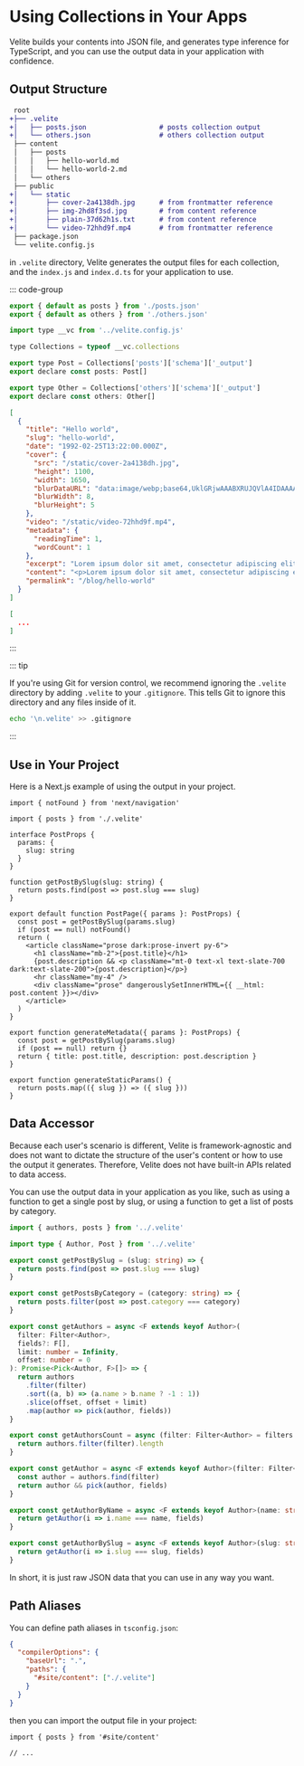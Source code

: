 # Using Collections in Your Apps

Velite builds your contents into JSON file, and generates type inference for TypeScript, and you can use the output data in your application with confidence.

## Output Structure

```diff
 root
+├── .velite
+│   ├── posts.json                  # posts collection output
+│   └── others.json                 # others collection output
 ├── content
 │   ├── posts
 │   │   ├── hello-world.md
 │   │   └── hello-world-2.md
 │   └── others
 ├── public
+│   └── static
+│       ├── cover-2a4138dh.jpg      # from frontmatter reference
+│       ├── img-2hd8f3sd.jpg        # from content reference
+│       ├── plain-37d62h1s.txt      # from content reference
+│       └── video-72hhd9f.mp4       # from frontmatter reference
 ├── package.json
 └── velite.config.js
```

in `.velite` directory, Velite generates the output files for each collection, and the `index.js` and `index.d.ts` for your application to use.

::: code-group

```js [index.js]
export { default as posts } from './posts.json'
export { default as others } from './others.json'
```

```js [index.d.ts]
import type __vc from '../velite.config.js'

type Collections = typeof __vc.collections

export type Post = Collections['posts']['schema']['_output']
export declare const posts: Post[]

export type Other = Collections['others']['schema']['_output']
export declare const others: Other[]
```

```json [posts.json]
[
  {
    "title": "Hello world",
    "slug": "hello-world",
    "date": "1992-02-25T13:22:00.000Z",
    "cover": {
      "src": "/static/cover-2a4138dh.jpg",
      "height": 1100,
      "width": 1650,
      "blurDataURL": "data:image/webp;base64,UklGRjwAAABXRUJQVlA4IDAAAACwAQCdASoIAAUADMDOJbACdADWaUXAAMltC0BZxTv24bHUX8EibgVs/sPiTqq6QAA=",
      "blurWidth": 8,
      "blurHeight": 5
    },
    "video": "/static/video-72hhd9f.mp4",
    "metadata": {
      "readingTime": 1,
      "wordCount": 1
    },
    "excerpt": "Lorem ipsum dolor sit amet, consectetur adipiscing elit. Sed non risus. Suspendisse",
    "content": "<p>Lorem ipsum dolor sit amet, consectetur adipiscing elit. Sed non risus. Suspendisse</p>\n<p><img src=\"/static/img-2hd8f3sd.jpg\" alt=\"some image\" /></p>\n<p><a href=\"/static/plain-37d62h1s.txt\">link to file</a></p>\n",
    "permalink": "/blog/hello-world"
  }
]
```

```json [others.json]
[
  ...
]
```

:::

::: tip

If you're using Git for version control, we recommend ignoring the `.velite` directory by adding `.velite` to your `.gitignore`. This tells Git to ignore this directory and any files inside of it.

```sh
echo '\n.velite' >> .gitignore
```

:::

## Use in Your Project

Here is a Next.js example of using the output in your project.

```tsx [app/posts/[slug]/page.tsx]
import { notFound } from 'next/navigation'

import { posts } from './.velite'

interface PostProps {
  params: {
    slug: string
  }
}

function getPostBySlug(slug: string) {
  return posts.find(post => post.slug === slug)
}

export default function PostPage({ params }: PostProps) {
  const post = getPostBySlug(params.slug)
  if (post == null) notFound()
  return (
    <article className="prose dark:prose-invert py-6">
      <h1 className="mb-2">{post.title}</h1>
      {post.description && <p className="mt-0 text-xl text-slate-700 dark:text-slate-200">{post.description}</p>}
      <hr className="my-4" />
      <div className="prose" dangerouslySetInnerHTML={{ __html: post.content }}></div>
    </article>
  )
}

export function generateMetadata({ params }: PostProps) {
  const post = getPostBySlug(params.slug)
  if (post == null) return {}
  return { title: post.title, description: post.description }
}

export function generateStaticParams() {
  return posts.map(({ slug }) => ({ slug }))
}
```

## Data Accessor

Because each user's scenario is different, Velite is framework-agnostic and does not want to dictate the structure of the user's content or how to use the output it generates. Therefore, Velite does not have built-in APIs related to data access.

You can use the output data in your application as you like, such as using a function to get a single post by slug, or using a function to get a list of posts by category.

```ts [app/content.ts]
import { authors, posts } from '../.velite'

import type { Author, Post } from '../.velite'

export const getPostBySlug = (slug: string) => {
  return posts.find(post => post.slug === slug)
}

export const getPostsByCategory = (category: string) => {
  return posts.filter(post => post.category === category)
}

export const getAuthors = async <F extends keyof Author>(
  filter: Filter<Author>,
  fields?: F[],
  limit: number = Infinity,
  offset: number = 0
): Promise<Pick<Author, F>[]> => {
  return authors
    .filter(filter)
    .sort((a, b) => (a.name > b.name ? -1 : 1))
    .slice(offset, offset + limit)
    .map(author => pick(author, fields))
}

export const getAuthorsCount = async (filter: Filter<Author> = filters.none): Promise<number> => {
  return authors.filter(filter).length
}

export const getAuthor = async <F extends keyof Author>(filter: Filter<Author>, fields?: F[]): Promise<Pick<Author, F> | undefined> => {
  const author = authors.find(filter)
  return author && pick(author, fields)
}

export const getAuthorByName = async <F extends keyof Author>(name: string, fields?: F[]): Promise<Pick<Author, F> | undefined> => {
  return getAuthor(i => i.name === name, fields)
}

export const getAuthorBySlug = async <F extends keyof Author>(slug: string, fields?: F[]): Promise<Pick<Author, F> | undefined> => {
  return getAuthor(i => i.slug === slug, fields)
}
```

In short, it is just raw JSON data that you can use in any way you want.

## Path Aliases

You can define path aliases in `tsconfig.json`:

```json [tsconfig.json]
{
  "compilerOptions": {
    "baseUrl": ".",
    "paths": {
      "#site/content": ["./.velite"]
    }
  }
}
```

then you can import the output file in your project:

```tsx [app/posts/[slug]/page.tsx]
import { posts } from '#site/content'

// ...
```
